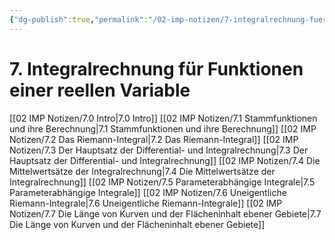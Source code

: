 ```yaml
---
{"dg-publish":true,"permalink":"/02-imp-notizen/7-integralrechnung-fuer-funktionen-einer-reellen-variable/"}
---
```


# 7. Integralrechnung für Funktionen einer reellen Variable
[[02 IMP Notizen/7.0 Intro|7.0 Intro]]
[[02 IMP Notizen/7.1 Stammfunktionen und ihre Berechnung|7.1 Stammfunktionen und ihre Berechnung]]
[[02 IMP Notizen/7.2 Das Riemann-Integral|7.2 Das Riemann-Integral]]
[[02 IMP Notizen/7.3 Der Hauptsatz der Differential- und Integralrechnung|7.3 Der Hauptsatz der Differential- und Integralrechnung]]
[[02 IMP Notizen/7.4 Die Mittelwertsätze der Integralrechnung|7.4 Die Mittelwertsätze der Integralrechnung]]
[[02 IMP Notizen/7.5 Parameterabhängige Integrale|7.5 Parameterabhängige Integrale]]
[[02 IMP Notizen/7.6 Uneigentliche Riemann-Integrale|7.6 Uneigentliche Riemann-Integrale]]
[[02 IMP Notizen/7.7 Die Länge von Kurven und der Flächeninhalt ebener Gebiete|7.7 Die Länge von Kurven und der Flächeninhalt ebener Gebiete]]
